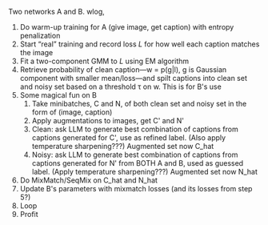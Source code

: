 Two networks A and B. wlog,
1. Do warm-up training for A (give image, get caption) with entropy penalization
2. Start “real” training and record loss $L$ for how well each caption matches the image
3. Fit a two-component GMM to $L$ using EM algorithm
4. Retrieve probability of clean caption—w = p(g|l), g is Gaussian component with smaller mean/loss—and spilt captions into clean set and noisy set based on a threshold τ on w. This is for B's use
5. Some magical fun on B
    1. Take minibatches, C and N, of both clean set and noisy set in the form of (image, caption)
    2. Apply augmentations to images, get C' and N'
    3. Clean: ask LLM to generate best combination of captions from captions generated for C', use as refined label. (Also apply temperature sharpening???) Augmented set now C_hat
    4. Noisy: ask LLM to generate best combination of captions from captions generated for N' from BOTH A and B, used as guessed label. (Apply temperature sharpening???) Augmented set now N_hat
7. Do MixMatch/SeqMix on C_hat and N_hat
8. Update B's parameters with mixmatch losses (and its losses from step 5?)
9. Loop
10. Profit
